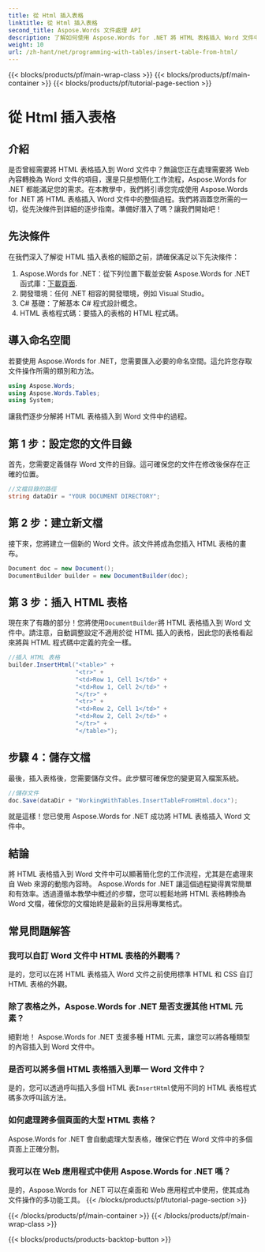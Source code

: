 ```yaml
---
title: 從 Html 插入表格
linktitle: 從 Html 插入表格
second_title: Aspose.Words 文件處理 API
description: 了解如何使用 Aspose.Words for .NET 將 HTML 表格插入 Word 文件中。請遵循我們詳細的無縫文件整合指南。
weight: 10
url: /zh-hant/net/programming-with-tables/insert-table-from-html/
---
```


{{< blocks/products/pf/main-wrap-class >}}
{{< blocks/products/pf/main-container >}}
{{< blocks/products/pf/tutorial-page-section >}}

# 從 Html 插入表格

## 介紹

是否曾經需要將 HTML 表格插入到 Word 文件中？無論您正在處理需要將 Web 內容轉換為 Word 文件的項目，還是只是想簡化工作流程，Aspose.Words for .NET 都能滿足您的需求。在本教學中，我們將引導您完成使用 Aspose.Words for .NET 將 HTML 表格插入 Word 文件中的整個過程。我們將涵蓋您所需的一切，從先決條件到詳細的逐步指南。準備好潛入了嗎？讓我們開始吧！

## 先決條件

在我們深入了解從 HTML 插入表格的細節之前，請確保滿足以下先決條件：

1.  Aspose.Words for .NET：從下列位置下載並安裝 Aspose.Words for .NET 函式庫：[下載頁面](https://releases.aspose.com/words/net/).
2. 開發環境：任何 .NET 相容的開發環境，例如 Visual Studio。
3. C# 基礎：了解基本 C# 程式設計概念。
4. HTML 表格程式碼：要插入的表格的 HTML 程式碼。

## 導入命名空間

若要使用 Aspose.Words for .NET，您需要匯入必要的命名空間。這允許您存取文件操作所需的類別和方法。

```csharp
using Aspose.Words;
using Aspose.Words.Tables;
using System;
```

讓我們逐步分解將 HTML 表格插入到 Word 文件中的過程。

## 第 1 步：設定您的文件目錄

首先，您需要定義儲存 Word 文件的目錄。這可確保您的文件在修改後保存在正確的位置。

```csharp
//文檔目錄的路徑
string dataDir = "YOUR DOCUMENT DIRECTORY";
```

## 第 2 步：建立新文檔

接下來，您將建立一個新的 Word 文件。該文件將成為您插入 HTML 表格的畫布。

```csharp
Document doc = new Document();
DocumentBuilder builder = new DocumentBuilder(doc);
```

## 第 3 步：插入 HTML 表格

現在來了有趣的部分！您將使用`DocumentBuilder`將 HTML 表格插入到 Word 文件中。請注意，自動調整設定不適用於從 HTML 插入的表格，因此您的表格看起來將與 HTML 程式碼中定義的完全一樣。

```csharp
//插入 HTML 表格
builder.InsertHtml("<table>" +
                   "<tr>" +
                   "<td>Row 1, Cell 1</td>" +
                   "<td>Row 1, Cell 2</td>" +
                   "</tr>" +
                   "<tr>" +
                   "<td>Row 2, Cell 1</td>" +
                   "<td>Row 2, Cell 2</td>" +
                   "</tr>" +
                   "</table>");
```

## 步驟 4：儲存文檔

最後，插入表格後，您需要儲存文件。此步驟可確保您的變更寫入檔案系統。

```csharp
//儲存文件
doc.Save(dataDir + "WorkingWithTables.InsertTableFromHtml.docx");
```

就是這樣！您已使用 Aspose.Words for .NET 成功將 HTML 表格插入 Word 文件中。

## 結論

將 HTML 表格插入到 Word 文件中可以顯著簡化您的工作流程，尤其是在處理來自 Web 來源的動態內容時。 Aspose.Words for .NET 讓這個過程變得異常簡單和有效率。透過遵循本教學中概述的步驟，您可以輕鬆地將 HTML 表格轉換為 Word 文檔，確保您的文檔始終是最新的且採用專業格式。

## 常見問題解答

### 我可以自訂 Word 文件中 HTML 表格的外觀嗎？
是的，您可以在將 HTML 表格插入 Word 文件之前使用標準 HTML 和 CSS 自訂 HTML 表格的外觀。

### 除了表格之外，Aspose.Words for .NET 是否支援其他 HTML 元素？
絕對地！ Aspose.Words for .NET 支援多種 HTML 元素，讓您可以將各種類型的內容插入到 Word 文件中。

### 是否可以將多個 HTML 表格插入到單一 Word 文件中？
是的，您可以透過呼叫插入多個 HTML 表`InsertHtml`使用不同的 HTML 表格程式碼多次呼叫該方法。

### 如何處理跨多個頁面的大型 HTML 表格？
Aspose.Words for .NET 會自動處理大型表格，確保它們在 Word 文件中的多個頁面上正確分割。

### 我可以在 Web 應用程式中使用 Aspose.Words for .NET 嗎？
是的，Aspose.Words for .NET 可以在桌面和 Web 應用程式中使用，使其成為文件操作的多功能工具。
{{< /blocks/products/pf/tutorial-page-section >}}

{{< /blocks/products/pf/main-container >}}
{{< /blocks/products/pf/main-wrap-class >}}

{{< blocks/products/products-backtop-button >}}
